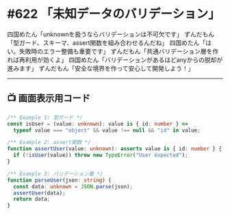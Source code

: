 # #622 「未知データのバリデーション」

四国めたん「unknownを扱うならバリデーションは不可欠です」
ずんだもん「型ガード、スキーマ、assert関数を組み合わせるんだね」
四国めたん「はい。失敗時のエラー整備も重要です」
ずんだもん「共通バリデーション層を作れば再利用が効くよ」
四国めたん「バリデーションがあるほどanyからの脱却が進みます」
ずんだもん「安全な境界を作って安心して開発しよう！」

---

## 📺 画面表示用コード

```typescript
/** Example 1: 型ガード */
const isUser = (value: unknown): value is { id: number } =>
  typeof value === "object" && value !== null && "id" in value;

/** Example 2: assert関数 */
function assertUser(value: unknown): asserts value is { id: number } {
  if (!isUser(value)) throw new TypeError("User expected");
}

/** Example 3: バリデーション層 */
function parseUser(json: string) {
  const data: unknown = JSON.parse(json);
  assertUser(data);
  return data;
}
```
